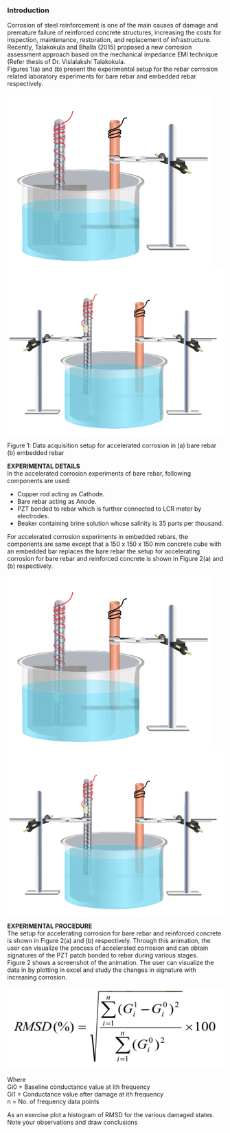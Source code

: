 ### Introduction

Corrosion of steel reinforcement is one of the main causes of damage and premature failure of reinforced concrete structures, increasing the costs for inspection, maintenance, restoration, and replacement of infrastructure. Recently, Talakokula and Bhalla (2015) proposed a new corrosion assessment approach based on the mechanical impedance EMI technique (Refer thesis of Dr. Vislalakshi Talakokula.<br>
Figures 1(a) and (b) present the experimental setup for the rebar corrosion related laboratory experiments for bare rebar and embedded rebar respectively.<br><br>
<img src="images/exp1.png"/>
<img src="images/exp2.png"/>

Figure 1: Data acquisition setup for accelerated corrosion in (a) bare rebar (b) embedded rebar

**EXPERIMENTAL DETAILS**
<br>
In the accelerated corrosion experiments of bare rebar, following components are used:
- Copper rod acting as Cathode.
- Bare rebar acting as Anode.
- PZT bonded to rebar which is further connected to LCR meter by electrodes.
- Beaker containing brine solution whose salinity is 35 parts per thousand.

For accelerated corrosion experiments in embedded rebars, the components are same except that a 150 x 150 x 150 mm concrete cube with an embedded bar replaces the bare rebar the setup for accelerating corrosion for bare rebar and reinforced concrete is shown in Figure 2(a) and (b) respectively.

<img src="images/exp1.png"/>
<img src="images/exp2.png"/>

**EXPERIMENTAL PROCEDURE**
<br>
The setup for accelerating corrosion for bare rebar and reinforced concrete is shown in Figure 2(a) and (b) respectively.
Through this animation, the user can visualize the process of accelerated corrosion and can obtain signatures of the PZT patch bonded to rebar during various stages. <br>Figure 2 shows a screenshot of the animation.
The user can visualize the data in by plotting in excel and study the changes in signature with increasing corrosion.

<img src="images/th2.png"/>

Where<br>
Gi0 = Baseline conductance value at ith frequency<br>
Gi1 = Conductance value after damage at ith frequency<br>
n = No. of frequency data points<br>

As an exercise plot a histogram of RMSD for the various damaged states. Note your observations and draw conclusions
